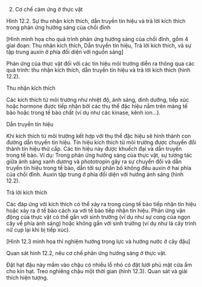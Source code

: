 2. Cơ chế cảm ứng ở thực vật

Hình 12.2. Sự thu nhận kích thích, dẫn truyền tín hiệu và trả lời kích thích trong phản ứng hướng sáng của chồi đỉnh

[Hình minh họa cho quá trình phản ứng hướng sáng của chồi đỉnh, gồm 4 giai đoạn: Thu nhận kích thích, Dẫn truyền tín hiệu, Trả lời kích thích, và sự tập trung auxin ở phía đối diện với nguồn sáng]

Phản ứng của thực vật đối với các tín hiệu môi trường diễn ra thông qua các quá trình: thu nhận kích thích, dẫn truyền tín hiệu và trả lời kích thích (hình 12.2).

Thu nhận kích thích

Các kích thích từ môi trường như nhiệt độ, ánh sáng, dinh dưỡng, tiếp xúc hoặc hormone được tiếp nhận bởi các thụ thể đặc hiệu nằm trên màng tế bào hoặc trong tế bào chất (ví dụ như các kinase, kênh ion...).

Dẫn truyền tín hiệu

Khi kích thích từ môi trường kết hợp với thụ thể đặc hiệu sẽ hình thành con đường dẫn truyền tín hiệu. Tín hiệu kích thích từ môi trường được chuyển đổi thành tín hiệu thứ cấp. Các tín hiệu này được khuếch đại và dẫn truyền trong tế bào. Ví dụ: Trong phản ứng hướng sáng của thực vật, sự tương tác giữa ánh sáng xanh dương và phototropin gây ra sự chuyển đổi và dẫn truyền tín hiệu trong tế bào, dẫn tới sự phân bố không đều auxin ở hai phía của chồi đỉnh. Auxin tập trung ở phía đối diện với hướng ánh sáng (hình 12.2).

Trả lời kích thích

Các đáp ứng với kích thích có thể xảy ra trong cùng tế bào tiếp nhận tín hiệu hoặc xảy ra ở tế bào cách xa với tế bào tiếp nhận tín hiệu. Phản ứng vận động của thực vật có thể gắn với sinh trưởng (ví dụ như sự cong của ngọn cây về phía ánh sáng) hoặc không gắn với sinh trưởng (ví dụ như lá cây trinh nữ cụp lại khi bị tiếp xúc).

[Hình 12.3 minh họa thí nghiệm hướng trọng lực và hướng nước ở cây đậu]

Quan sát hình 12.2, nêu cơ chế phản ứng hướng sáng ở thực vật.

Đặt hạt đậu này mầm vào chậu có nhiều lỗ nhỏ có đặt lưới phủ mặt cửa ẩm cho kín hạt. Treo nghiêng chậu một thời gian (hình 12.3). Quan sát và giải thích hiện tượng.